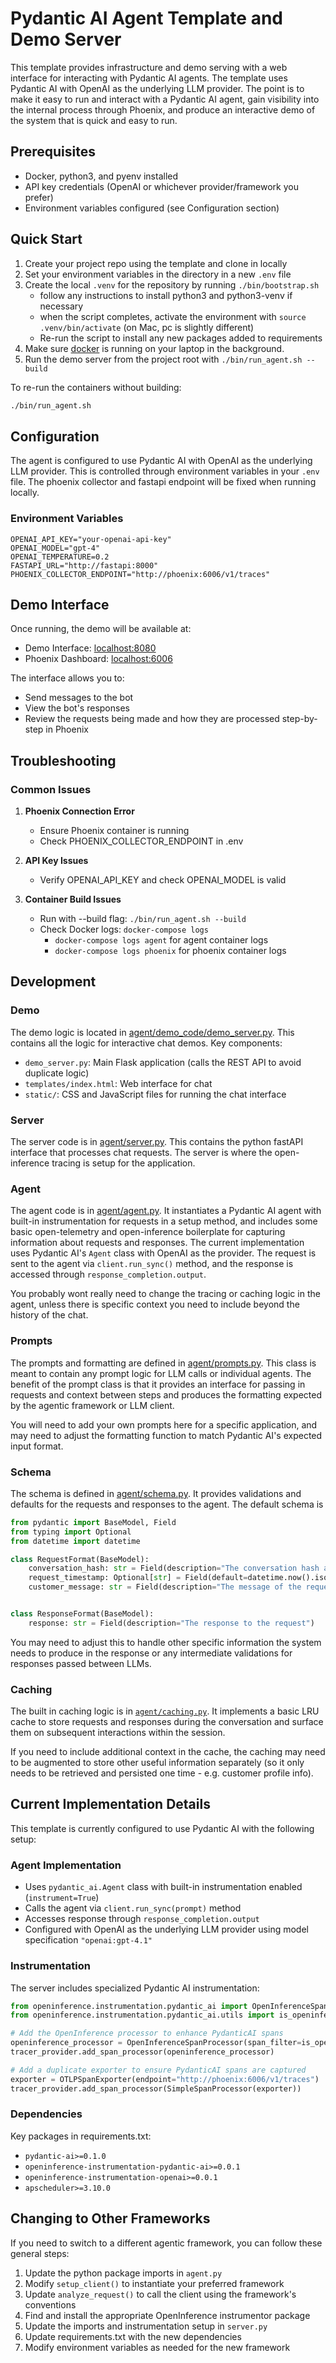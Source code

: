 # Pydantic AI Agent Template and Demo Server

This template provides infrastructure and demo serving with a web interface for interacting with Pydantic AI agents. The template uses Pydantic AI with OpenAI as the underlying LLM provider. The point is to make it easy to run and interact with a Pydantic AI agent, gain visibility into the internal process through Phoenix, and produce an interactive demo of the system that is quick and easy to run.

## Prerequisites

- Docker, python3, and pyenv installed
- API key credentials (OpenAI or whichever provider/framework you prefer)
- Environment variables configured (see Configuration section)

## Quick Start

1. Create your project repo using the template and clone in locally
2. Set your environment variables in the directory in a new `.env` file
3. Create the local `.venv` for the repository by running ```./bin/bootstrap.sh```
   - follow any instructions to install python3 and python3-venv if necessary
   - when the script completes, activate the environment with `source .venv/bin/activate` (on Mac, pc is slightly different)
   - Re-run the script to install any new packages added to requirements
4. Make sure [docker](https://docs.docker.com/get-started/get-docker/) is running on your laptop in the background.
5. Run the demo server from the project root with ```./bin/run_agent.sh --build```

To re-run the containers without building:
```bash
./bin/run_agent.sh
```

## Configuration

The agent is configured to use Pydantic AI with OpenAI as the underlying LLM provider. This is controlled through environment variables in your `.env` file. The phoenix collector and fastapi endpoint will be fixed when running locally.

### Environment Variables
```env
OPENAI_API_KEY="your-openai-api-key"
OPENAI_MODEL="gpt-4"
OPENAI_TEMPERATURE=0.2
FASTAPI_URL="http://fastapi:8000"
PHOENIX_COLLECTOR_ENDPOINT="http://phoenix:6006/v1/traces"
```

## Demo Interface

Once running, the demo will be available at:
- Demo Interface: [localhost:8080](http://127.0.0.1:8080)
- Phoenix Dashboard: [localhost:6006](http://127.0.0.1:6006)

The interface allows you to:
- Send messages to the bot
- View the bot's responses
- Review the requests being made and how they are processed step-by-step in Phoenix

## Troubleshooting

### Common Issues

1. **Phoenix Connection Error**
   - Ensure Phoenix container is running
   - Check PHOENIX_COLLECTOR_ENDPOINT in .env

2. **API Key Issues**
   - Verify OPENAI_API_KEY and check OPENAI_MODEL is valid

3. **Container Build Issues**
   - Run with --build flag: `./bin/run_agent.sh --build`
   - Check Docker logs: `docker-compose logs`
        - `docker-compose logs agent` for agent container logs
        - `docker-compose logs phoenix` for phoenix container logs

## Development

### Demo
The demo logic is located in [agent/demo_code/demo_server.py](https://github.com/duncankmckinnon/AgentTemplate/tree/main/agent/demo_code). This contains all the logic for interactive chat demos.
Key components:

- `demo_server.py`: Main Flask application (calls the REST API to avoid duplicate logic)
- `templates/index.html`: Web interface for chat
- `static/`: CSS and JavaScript files for running the chat interface

### Server
The server code is in [agent/server.py](https://github.com/duncankmckinnon/AgentTemplate/tree/main/agent/server.py). This contains the python fastAPI interface that processes chat requests. 
The server is where the open-inference tracing is setup for the application. 

### Agent
The agent code is in [agent/agent.py](https://github.com/duncankmckinnon/AgentTemplate/tree/main/agent/agent.py). It instantiates a Pydantic AI agent with built-in instrumentation for requests in a setup method, and includes some basic open-telemetry and open-inference boilerplate for capturing information about requests and responses.
The current implementation uses Pydantic AI's `Agent` class with OpenAI as the provider. The request is sent to the agent via `client.run_sync()` method, and the response is accessed through `response_completion.output`.

You probably wont really need to change the tracing or caching logic in the agent, unless there is specific context you need to include beyond the history of the chat.

### Prompts
The prompts and formatting are defined in [agent/prompts.py](https://github.com/duncankmckinnon/AgentTemplate/tree/main/agent/prompts.py). This class is meant to contain any prompt logic for LLM calls or individual agents. The benefit of the prompt class is that it provides an interface for passing in requests and context between steps and produces the formatting expected by the agentic framework or LLM client. 

You will need to add your own prompts here for a specific application, and may need to adjust the formatting function to match Pydantic AI's expected input format.

### Schema
The schema is defined in [agent/schema.py](https://github.com/duncankmckinnon/AgentTemplate/tree/main/agent/schema.py). It provides validations and defaults for the requests and responses to the agent. The default schema is

```python
from pydantic import BaseModel, Field
from typing import Optional
from datetime import datetime

class RequestFormat(BaseModel):
    conversation_hash: str = Field(description="The conversation hash associated with the request")
    request_timestamp: Optional[str] = Field(default=datetime.now().isoformat(), description="The timestamp of the request")
    customer_message: str = Field(description="The message of the request")


class ResponseFormat(BaseModel):
    response: str = Field(description="The response to the request")
```

You may need to adjust this to handle other specific information the system needs to produce in the response or any intermediate validations for responses passed between LLMs.

### Caching
The built in caching logic is in [`agent/caching.py`](https://github.com/duncankmckinnon/AgentTemplate/tree/main/agent/caching.py). It implements a basic LRU cache to store requests and responses during the conversation and surface them on subsequent interactions within the session. 

If you need to include additional context in the cache, the caching may need to be augmented to store other useful information separately (so it only needs to be retrieved and persisted one time - e.g. customer profile info).

## Current Implementation Details

This template is currently configured to use Pydantic AI with the following setup:

### Agent Implementation
- Uses `pydantic_ai.Agent` class with built-in instrumentation enabled (`instrument=True`)
- Calls the agent via `client.run_sync(prompt)` method
- Accesses response through `response_completion.output`
- Configured with OpenAI as the underlying LLM provider using model specification `"openai:gpt-4.1"`

### Instrumentation
The server includes specialized Pydantic AI instrumentation:
```python
from openinference.instrumentation.pydantic_ai import OpenInferenceSpanProcessor
from openinference.instrumentation.pydantic_ai.utils import is_openinference_span

# Add the OpenInference processor to enhance PydanticAI spans
openinference_processor = OpenInferenceSpanProcessor(span_filter=is_openinference_span)
tracer_provider.add_span_processor(openinference_processor)

# Add a duplicate exporter to ensure PydanticAI spans are captured
exporter = OTLPSpanExporter(endpoint="http://phoenix:6006/v1/traces")
tracer_provider.add_span_processor(SimpleSpanProcessor(exporter))
```

### Dependencies
Key packages in requirements.txt:
- `pydantic-ai>=0.1.0`
- `openinference-instrumentation-pydantic-ai>=0.0.1`
- `openinference-instrumentation-openai>=0.0.1`
- `apscheduler>=3.10.0`

## Changing to Other Frameworks

If you need to switch to a different agentic framework, you can follow these general steps:
1. Update the python package imports in `agent.py`
2. Modify `setup_client()` to instantiate your preferred framework
3. Update `analyze_request()` to call the client using the framework's conventions
4. Find and install the appropriate OpenInference instrumentor package
5. Update the imports and instrumentation setup in `server.py`
6. Update requirements.txt with the new dependencies
7. Modify environment variables as needed for the new framework

